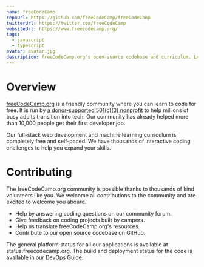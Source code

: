 ```yaml
---
name: freeCodeCamp
repoUrl: https://github.com/freeCodeCamp/freeCodeCamp
twitterUrl: https://twitter.com/freeCodeCamp
websiteUrl: https://www.freecodecamp.org/
tags:
  - javascript
  - typescript
avatar: avatar.jpg
description: freeCodeCamp.org's open-source codebase and curriculum. Learn to code for free.
---
```


# Overview

[freeCodeCamp.org](https://www.freecodecamp.org/) is a friendly community where you can learn to code for free. It is run by [a donor-supported 501(c)(3) nonprofit](https://www.freecodecamp.org/donate/) to help millions of busy adults transition into tech. Our community has already helped more than 10,000 people get their first developer job.

Our full-stack web development and machine learning curriculum is completely free and self-paced. We have thousands of interactive coding challenges to help you expand your skills.

# Contributing

The freeCodeCamp.org community is possible thanks to thousands of kind volunteers like you. We welcome all contributions to the community and are excited to welcome you aboard.

- Help by answering coding questions on our community forum.
- Give feedback on coding projects built by campers.
- Help us translate freeCodeCamp.org's resources.
- Contribute to our open source codebase on GitHub.

The general platform status for all our applications is available at status.freecodecamp.org. The build and deployment status for the code is available in our DevOps Guide.
